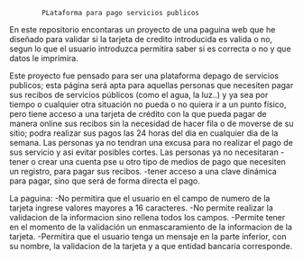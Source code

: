 
			PLataforma para pago servicios publicos

En este repositorio encontaras un proyecto de una paguina web que he diseñado para validar si la tarjeta de credito introducida es valida o  no, segun lo que el usuario introduzca permitira saber si es correcta o no y que datos le imprimira.

Este proyecto fue pensado para ser una plataforma depago de servicios publicos; esta página será apta para aquellas personas que necesiten pagar sus recibos de servicios públicos (como el agua, la luz..) y ya sea por tiempo o cualquier otra situación no pueda o no quiera ir a un punto físico, pero tiene acceso a una tarjeta de crédito con la que pueda pagar de manera online sus recibos sin la necesidad de hacer fila o de moverse de su sitio; podra realizar sus pagos las 24 horas del dia en cualquier dia de la semana. Las personas ya no tendran una excusa para no realizar el pago de sus servicio y asi evitar posibles cortes. 
Las personas ya no necesitaran
-tener o crear una cuenta pse u otro tipo de medios de pago que necesiten un registro, para pagar sus recibos. 
-tener acceso a una clave dinámica para pagar, sino que será de forma directa el pago.

La paguina:
-No permitira que el usuario en el campo de numero de la tarjeta ingrese valores mayores a 16 caracteres.
-No permite realizar la validacion de la informacion sino rellena todos los campos.
-Permite tener en el momento de la validación un enmascaramiento de la informacion de la tarjeta.
-Permitira que el usuario tenga un mensaje en la parte inferior, con su nombre, la validacion de la tarjeta y a que entidad bancaria corresponde. 